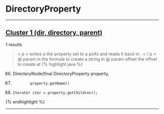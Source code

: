 # DirectoryProperty

***

## [Cluster 1 (dir, directory, parent)](./1)
1 results
> < p > writes a the property set to a poifs and reads it back in . < / p > @ param in the formula to create a string in @ param offset the offset to create at 
{% highlight java %}
86. DirectoryNode(final DirectoryProperty property,
99.             property.getName()
104.     Iterator iter = property.getChildren();
{% endhighlight %}

***

